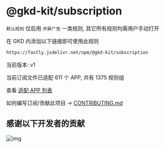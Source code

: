 # @gkd-kit/subscription

`默认规则` 仅启用 `开屏广告` 一类规则, 其它所有规则均需用户手动打开

在 GKD 内添加以下链接即可使用此规则

```txt
https://fastly.jsdelivr.net/npm/@gkd-kit/subscription
```

当前版本: v1

当前订阅文件已适配 611 个 APP, 共有 1375 规则组

查看 [适配 APP 列表](./AppList.md)

如何编写订阅/贡献此项目 -> [CONTRIBUTING.md](./CONTRIBUTING.md)

## 感谢以下开发者的贡献

![img](https://contrib.rocks/image?repo=gkd-kit/subscription&_v=1)
